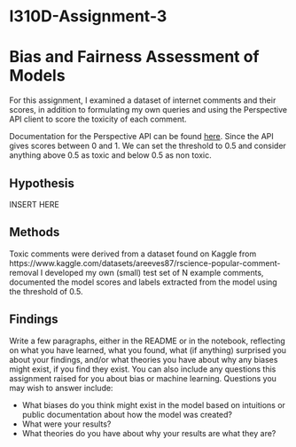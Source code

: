 # I310D-Assignment-3
<h1> Bias and Fairness Assessment of Models </h1>

For this assignment, I examined a dataset of internet comments and their scores, in addition to formulating my own queries and using the Perspective API client to score the toxicity of each comment. 

Documentation for the Perspective API can be found <a href="https://developers.perspectiveapi.com/s/?language=en_US">here</a>. 
Since the API gives scores between 0 and 1. We can set the threshold to 0.5 and consider anything above 0.5 as toxic and below 0.5 as non toxic.

<h2> Hypothesis </h2> 
INSERT HERE

<h2> Methods </h2>
Toxic comments were derived from a dataset found on Kaggle from https://www.kaggle.com/datasets/areeves87/rscience-popular-comment-removal 
I developed my own (small) test set of N example comments, documented the model scores and labels extracted from the model using the threshold of 0.5. 

<h2> Findings </h2>
Write a few paragraphs, either in the README or in the notebook, reflecting on what you have learned, what you found, what (if anything) surprised you about your findings, and/or what theories you have about why any biases might exist, if you find they exist. You can also include any questions this assignment raised for you about bias or machine learning. Questions you may wish to answer include:

- What biases do you think might exist in the model based on intuitions or public documentation about how the model was created?
- What were your results?
- What theories do you have about why your results are what they are?

